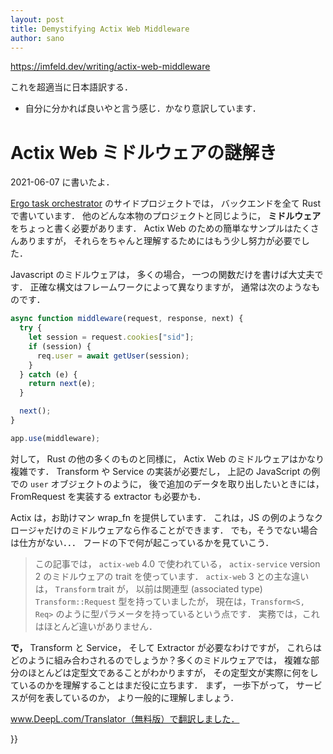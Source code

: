 ```yaml
---
layout: post
title: Demystifying Actix Web Middleware
author: sano
---
```


<https://imfeld.dev/writing/actix-web-middleware>

これを超適当に日本語訳する．

- 自分に分かれば良いやと言う感じ．かなり意訳しています．

# Actix Web ミドルウェアの謎解き

2021-06-07 に書いたよ．

[Ergo task orchestrator](https://github.com/dimfeld/ergo) のサイドプロジェクトでは，
バックエンドを全て Rust で書いています．
他のどんな本物のプロジェクトと同じように，
**ミドルウェア** をちょっと書く必要があります．
Actix Web のための簡単なサンプルはたくさんありますが，
それらをちゃんと理解するためにはもう少し努力が必要でした．

Javascript のミドルウェアは，
多くの場合，
一つの関数だけを書けば大丈夫です．
正確な構文はフレームワークによって異なりますが，
通常は次のようなものです．

```javascript
async function middleware(request, response, next) {
  try {
    let session = request.cookies["sid"];
    if (session) {
      req.user = await getUser(session);
    }
  } catch (e) {
    return next(e);
  }

  next();
}

app.use(middleware);
```

対して，
Rust の他の多くのものと同様に，
Actix Web のミドルウェアはかなり複雑です．
Transform や Service の実装が必要だし，
上記の JavaScript の例での `user` オブジェクトのように，
後で追加のデータを取り出したいときには，
FromRequest を実装する extractor も必要かも．

Actix は，お助けマン wrap_fn を提供しています．
これは，JS の例のようなクロージャだけのミドルウェアなら作ることができます．
でも，そうでない場合は仕方がない．．．
フードの下で何が起こっているかを見ていこう．

> この記事では，
> `actix-web` 4.0 で使われている，
> `actix-service` version 2 のミドルウェアの trait を使っています．
> `actix-web` 3 との主な違いは，
> `Transform` trait が，
> 以前は関連型 (associated type) `Transform::Request` 型を持っていましたが，
> 現在は，`Transform<S, Req>` のように型パラメータを持っているという点です．
> 実務では，これはほとんど違いがありません．

**で，**
Transform と Service，
そして Extractor が必要なわけですが，
これらはどのように組み合わされるのでしょうか？多くのミドルウェアでは，
複雑な部分のほとんどは定型文であることがわかりますが，
その定型文が実際に何をしているのかを理解することはまだ役に立ちます．
まず，
一歩下がって，
サービスが何を表しているのか，
より一般的に理解しましょう．

www.DeepL.com/Translator（無料版）で翻訳しました．

}}
